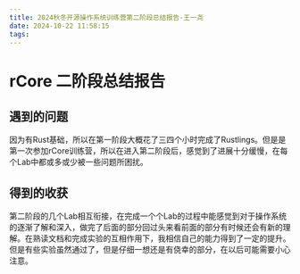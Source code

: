 ```yaml
---
title: 2024秋冬开源操作系统训练营第二阶段总结报告-王一尧
date: 2024-10-22 11:58:15
tags:
---
```


# rCore 二阶段总结报告

## 遇到的问题

因为有Rust基础，所以在第一阶段大概花了三四个小时完成了Rustlings。但是是第一次参加rCore训练营，所以在进入第二阶段后，感觉到了进展十分缓慢，在每个Lab中都或多或少被一些问题所困扰。


## 得到的收获

第二阶段的几个Lab相互衔接，在完成一个个Lab的过程中能感觉到对于操作系统的逐渐了解和深入，做完了后面的部分回过头来看前面的部分有时候还会有新的理解。在熟读文档和完成实验的互相作用下，我相信自己的能力得到了一定的提升。但是有些实验虽然通过了，但是仔细一想还是有侥幸的部分，在以后可能需要小心注意。
